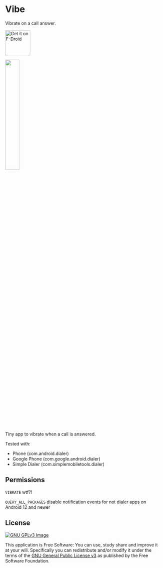 # Vibe

Vibrate on a call answer.

[<img
     src="https://fdroid.gitlab.io/artwork/badge/get-it-on.png"
     alt="Get it on F-Droid"
     height="80">](https://f-droid.org/packages/me.lucky.vibe/)

<img 
     src="https://user-images.githubusercontent.com/53379023/149052814-061763cc-8484-4734-9055-d98015685292.png" 
     width="30%" 
     height="30%">

Tiny app to vibrate when a call is answered.

Tested with:
- Phone (com.android.dialer)
- Google Phone (com.google.android.dialer)
- Simple Dialer (com.simplemobiletools.dialer)

## Permissions

`VIBRATE` wtf?!

`QUERY_ALL_PACKAGES` disable notification events for not dialer apps on Android 12 and newer

## License
[![GNU GPLv3 Image](https://www.gnu.org/graphics/gplv3-127x51.png)](https://www.gnu.org/licenses/gpl-3.0.en.html)

This application is Free Software: You can use, study share and improve it at your will.
Specifically you can redistribute and/or modify it under the terms of the
[GNU General Public License v3](https://www.gnu.org/licenses/gpl.html) as published by the Free
Software Foundation.
